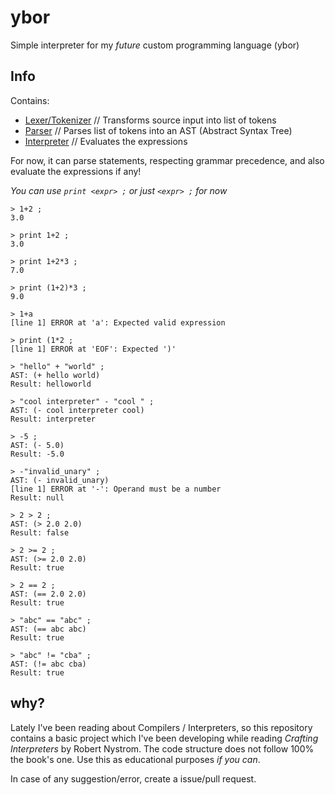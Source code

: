 # ybor
Simple interpreter for my *future* custom programming language (ybor)

## Info

Contains:
- [Lexer/Tokenizer](https://github.com/roby2014/ybor/blob/main/src/main/kotlin/Tokenizer.kt) // Transforms source input into list of tokens
- [Parser](https://github.com/roby2014/ybor/blob/main/src/main/kotlin/Parser.kt) // Parses list of tokens into an AST (Abstract Syntax Tree)
- [Interpreter](https://github.com/roby2014/ybor/blob/main/src/main/kotlin/Interpreter.kt) // Evaluates the expressions

For now, it can parse statements, respecting grammar precedence, and also evaluate the expressions if any!

*You can use `print <expr> ;` or just `<expr> ;` for now*

```shell
> 1+2 ;
3.0

> print 1+2 ;
3.0

> print 1+2*3 ;
7.0

> print (1+2)*3 ;
9.0

> 1+a
[line 1] ERROR at 'a': Expected valid expression

> print (1*2 ;
[line 1] ERROR at 'EOF': Expected ')'

> "hello" + "world" ;
AST: (+ hello world)
Result: helloworld

> "cool interpreter" - "cool " ;
AST: (- cool interpreter cool)
Result: interpreter

> -5 ;
AST: (- 5.0)
Result: -5.0

> -"invalid_unary" ;
AST: (- invalid_unary)
[line 1] ERROR at '-': Operand must be a number
Result: null

> 2 > 2 ;
AST: (> 2.0 2.0)
Result: false

> 2 >= 2 ;
AST: (>= 2.0 2.0)
Result: true

> 2 == 2 ;
AST: (== 2.0 2.0)
Result: true

> "abc" == "abc" ;
AST: (== abc abc)
Result: true

> "abc" != "cba" ;
AST: (!= abc cba)
Result: true
```

## why?
Lately I've been reading about Compilers / Interpreters, so this repository contains a basic project which
I've been developing while reading *Crafting Interpreters* by Robert Nystrom. The code structure does not follow 100% the book's one.
Use this as educational purposes *if you can*.

In case of any suggestion/error, create a issue/pull request.